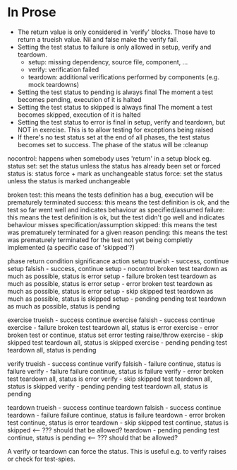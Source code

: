 In Prose
========

* The return value is only considered in 'verify' blocks. Those have to return a
  trueish value. Nil and false make the verify fail.
* Setting the test status to failure is only allowed in setup, verify and teardown.
  * setup: missing dependency, source file, component, ...
  * verify: verification failed
  * teardown: additional verifications performed by components (e.g. mock teardowns)
* Setting the test status to pending is always final
  The moment a test becomes pending, execution of it is halted
* Setting the test status to skipped is always final
  The moment a test becomes skipped, execution of it is halted
* Setting the test status to error is final in setup, verify and teardown, but
  NOT in exercise.
  This is to allow testing for exceptions being raised
* If there's no test status set at the end of all phases, the test status
  becomes set to success. The phase of the status will be :cleanup



nocontrol:    happens when somebody uses 'return' in a setup block eg.
status set:   set the status unless the status has already been set or forced
status is:    status force + mark as unchangeable
status force: set the status unless the status is marked unchangeable

broken test:  this means the tests definition has a bug, execution will be prematurely terminated
success:      this means the test definition is ok, and the test so far went well and indicates behaviour as specified/assumed
failure:      this means the test definition is ok, but the test didn't go well and indicates behaviour misses specification/assumption
skipped:      this means the test was prematurely terminated for a given reason
pending:      this means the test was prematurely terminated for the test not yet being completly implemented (a specific case of 'skipped'?)

phase     return    condition     significance          action
setup     trueish   -             success,              continue
setup     falsish   -             success,              continue
setup     -         nocontrol     broken test           teardown as much as possible, status is error
setup     -         failure       broken test           teardown as much as possible, status is error
setup     -         error         broken test           teardown as much as possible, status is error
setup     -         skip          skipped test          teardown as much as possible, status is skipped
setup     -         pending       pending test          teardown as much as possible, status is pending

exercise  trueish   -             success               continue
exercise  falsish   -             success               continue
exercise  -         failure       broken test           teardown all, status is error
exercise  -         error         broken test or        continue, status set error
                                  testing raise/throw
exercise  -         skip          skipped test          teardown all, status is skipped
exercise  -         pending       pending test          teardown all, status is pending

verify    trueish   -             success               continue
verify    falsish   -             failure               continue, status is failure
verify    -         failure       failure               continue, status is failure
verify    -         error         broken test           teardown all, status is error
verify    -         skip          skipped test          teardown all, status is skipped
verify    -         pending       pending test          teardown all, status is pending

teardown  trueish   -             success               continue
teardown  falsish   -             success               continue
teardown  -         failure       failure               continue, status is failure
teardown  -         error         broken test           continue, status is error
teardown  -         skip          skipped test          continue, status is skipped  <-- ??? should that be allowed?
teardown  -         pending       pending test          continue, status is pending  <-- ??? should that be allowed?

A verify or teardown can force the status. This is useful e.g. to verify raises
or check for test-spies.